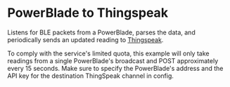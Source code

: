 # PowerBlade to Thingspeak

Listens for BLE packets from a PowerBlade, parses the data, and periodically sends an updated reading to [Thingspeak](https://thingspeak.com/).

To comply with the service's limited quota, this example will only take readings from a single PowerBlade's broadcast and POST approximately every 15 seconds. Make sure to specify the PowerBlade's address and the API key for the destination ThingSpeak channel in config.